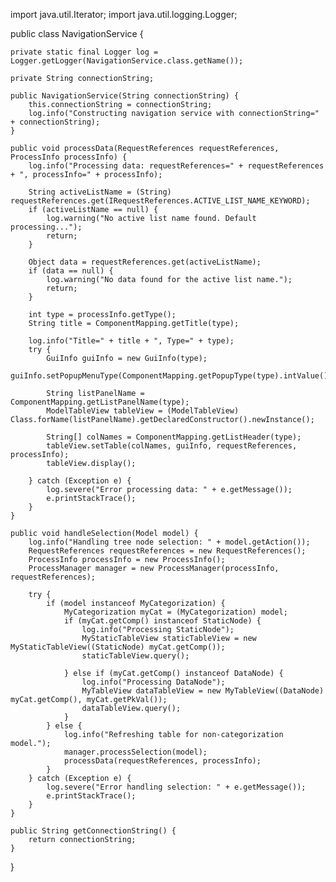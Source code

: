 import java.util.Iterator;
import java.util.logging.Logger;

public class NavigationService {

    private static final Logger log = Logger.getLogger(NavigationService.class.getName());

    private String connectionString;

    public NavigationService(String connectionString) {
        this.connectionString = connectionString;
        log.info("Constructing navigation service with connectionString=" + connectionString);
    }

    public void processData(RequestReferences requestReferences, ProcessInfo processInfo) {
        log.info("Processing data: requestReferences=" + requestReferences + ", processInfo=" + processInfo);

        String activeListName = (String) requestReferences.get(IRequestReferences.ACTIVE_LIST_NAME_KEYWORD);
        if (activeListName == null) {
            log.warning("No active list name found. Default processing...");
            return;
        }

        Object data = requestReferences.get(activeListName);
        if (data == null) {
            log.warning("No data found for the active list name.");
            return;
        }

        int type = processInfo.getType();
        String title = ComponentMapping.getTitle(type);

        log.info("Title=" + title + ", Type=" + type);
        try {
            GuiInfo guiInfo = new GuiInfo(type);
            guiInfo.setPopupMenuType(ComponentMapping.getPopupType(type).intValue());

            String listPanelName = ComponentMapping.getListPanelName(type);
            ModelTableView tableView = (ModelTableView) Class.forName(listPanelName).getDeclaredConstructor().newInstance();

            String[] colNames = ComponentMapping.getListHeader(type);
            tableView.setTable(colNames, guiInfo, requestReferences, processInfo);
            tableView.display();

        } catch (Exception e) {
            log.severe("Error processing data: " + e.getMessage());
            e.printStackTrace();
        }
    }

    public void handleSelection(Model model) {
        log.info("Handling tree node selection: " + model.getAction());
        RequestReferences requestReferences = new RequestReferences();
        ProcessInfo processInfo = new ProcessInfo();
        ProcessManager manager = new ProcessManager(processInfo, requestReferences);

        try {
            if (model instanceof MyCategorization) {
                MyCategorization myCat = (MyCategorization) model;
                if (myCat.getComp() instanceof StaticNode) {
                    log.info("Processing StaticNode");
                    MyStaticTableView staticTableView = new MyStaticTableView((StaticNode) myCat.getComp());
                    staticTableView.query();

                } else if (myCat.getComp() instanceof DataNode) {
                    log.info("Processing DataNode");
                    MyTableView dataTableView = new MyTableView((DataNode) myCat.getComp(), myCat.getPkVal());
                    dataTableView.query();
                }
            } else {
                log.info("Refreshing table for non-categorization model.");
                manager.processSelection(model);
                processData(requestReferences, processInfo);
            }
        } catch (Exception e) {
            log.severe("Error handling selection: " + e.getMessage());
            e.printStackTrace();
        }
    }

    public String getConnectionString() {
        return connectionString;
    }
}
